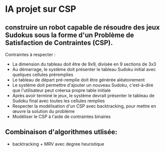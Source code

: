 # IA projet sur CSP
## construire un robot capable de résoudre des jeux Sudokus sous la forme d'un Problème de Satisfaction de Contraintes (CSP).
Contraintes à respecter :  
  * La dimension du tableau doit être de 9x9, divisée en 9 sections de 3x3  
  * Au démarrage, le système doit présenter le tableau Sudoku initial avec quelques cellules préremplies  
  * Le tableau de départ pré-remplie doit être générée aléatoirement  
  * Le système doit permettre d'ajouter un nouveau Sudoku, c'est-à-dire que l'utilisateur peut créersa propre table initiale  
  * Après avoir terminé le jeux, le système devrait présenter le tableau de Sudoku final avec toutes les cellules remplies  
  * Respecter la modélisation d'un CSP avec backtracking, pour mettre en œuvre la solution du problème  
  * Modéliser le CSP à l'aide de contraintes binaires  
## Combinaison d'algorithmes utlisée:  
  * backtracking + MRV avec degree heuristique
